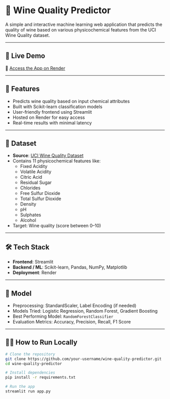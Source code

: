 # 🍷 Wine Quality Predictor

A simple and interactive machine learning web application that predicts the quality of wine based on various physicochemical features from the UCI Wine Quality dataset.

---

## 🚀 Live Demo

🔗 [Access the App on Render](https://wine-quality-predictor-uafv.onrender.com)

---

## 📌 Features

- Predicts wine quality based on input chemical attributes
- Built with Scikit-learn classification models
- User-friendly frontend using Streamlit
- Hosted on Render for easy access
- Real-time results with minimal latency

---

## 🧠 Dataset

- **Source**: [UCI Wine Quality Dataset](https://archive.ics.uci.edu/ml/datasets/Wine+Quality)
- Contains 11 physicochemical features like:
  - Fixed Acidity
  - Volatile Acidity
  - Citric Acid
  - Residual Sugar
  - Chlorides
  - Free Sulfur Dioxide
  - Total Sulfur Dioxide
  - Density
  - pH
  - Sulphates
  - Alcohol
- Target: Wine quality (score between 0–10)

---

## 🛠️ Tech Stack

- **Frontend**: Streamlit
- **Backend / ML**: Scikit-learn, Pandas, NumPy, Matplotlib
- **Deployment**: Render

---

## 🧪 Model

- Preprocessing: StandardScaler, Label Encoding (if needed)
- Models Tried: Logistic Regression, Random Forest, Gradient Boosting
- Best Performing Model: `RandomForestClassifier`
- Evaluation Metrics: Accuracy, Precision, Recall, F1 Score

---

## 🧑‍💻 How to Run Locally

```bash
# Clone the repository
git clone https://github.com/your-username/wine-quality-predictor.git
cd wine-quality-predictor

# Install dependencies
pip install -r requirements.txt

# Run the app
streamlit run app.py

